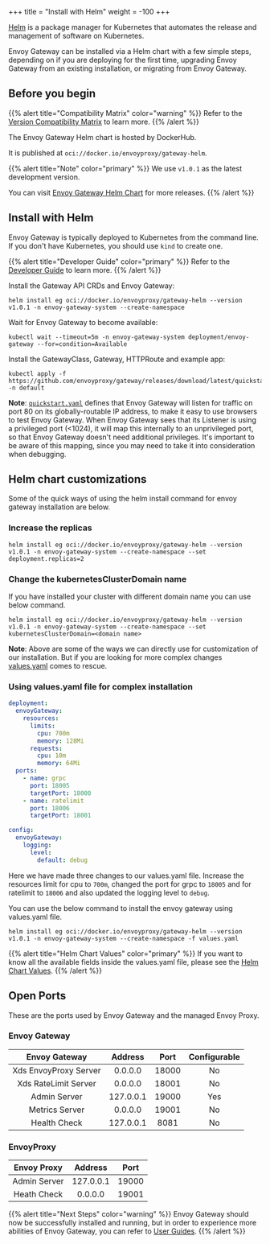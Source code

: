 +++
title = "Install with Helm"
weight = -100
+++

[Helm](https://helm.sh) is a package manager for Kubernetes that automates the release and management of software on Kubernetes. 

Envoy Gateway can be installed via a Helm chart with a few simple steps, depending on if you are deploying for the first time, upgrading Envoy Gateway from an existing installation, or migrating from Envoy Gateway.

## Before you begin

{{% alert title="Compatibility Matrix" color="warning" %}}
Refer to the [Version Compatibility Matrix](/blog/2022/10/01/versions/) to learn more.
{{% /alert %}}

The Envoy Gateway Helm chart is hosted by DockerHub.

It is published at `oci://docker.io/envoyproxy/gateway-helm`.

{{% alert title="Note" color="primary" %}}
We use `v1.0.1` as the latest development version.

You can visit [Envoy Gateway Helm Chart](https://hub.docker.com/r/envoyproxy/gateway-helm/tags) for more releases.
{{% /alert %}}

## Install with Helm

Envoy Gateway is typically deployed to Kubernetes from the command line. If you don't have Kubernetes, you should use `kind` to create one.

{{% alert title="Developer Guide" color="primary" %}}
Refer to the [Developer Guide](/latest/contributions/develop) to learn more.
{{% /alert %}}

Install the Gateway API CRDs and Envoy Gateway:

```shell
helm install eg oci://docker.io/envoyproxy/gateway-helm --version v1.0.1 -n envoy-gateway-system --create-namespace
```

Wait for Envoy Gateway to become available:

```shell
kubectl wait --timeout=5m -n envoy-gateway-system deployment/envoy-gateway --for=condition=Available
```

Install the GatewayClass, Gateway, HTTPRoute and example app:

```shell
kubectl apply -f https://github.com/envoyproxy/gateway/releases/download/latest/quickstart.yaml -n default
```

**Note**: [`quickstart.yaml`] defines that Envoy Gateway will listen for
traffic on port 80 on its globally-routable IP address, to make it easy to use
browsers to test Envoy Gateway. When Envoy Gateway sees that its Listener is
using a privileged port (<1024), it will map this internally to an
unprivileged port, so that Envoy Gateway doesn't need additional privileges.
It's important to be aware of this mapping, since you may need to take it into
consideration when debugging.

[`quickstart.yaml`]: https://github.com/envoyproxy/gateway/releases/download/latest/quickstart.yaml

## Helm chart customizations

Some of the quick ways of using the helm install command for envoy gateway installation are below. 

### Increase the replicas

```shell
helm install eg oci://docker.io/envoyproxy/gateway-helm --version v1.0.1 -n envoy-gateway-system --create-namespace --set deployment.replicas=2
```

### Change the kubernetesClusterDomain name

If you have installed your cluster with different domain name you can use below command.

```shell
helm install eg oci://docker.io/envoyproxy/gateway-helm --version v1.0.1 -n envoy-gateway-system --create-namespace --set kubernetesClusterDomain=<domain name>
```

**Note**: Above are some of the ways we can directly use for customization of our installation. But if you are looking for more complex changes [values.yaml](https://helm.sh/docs/chart_template_guide/values_files/) comes to rescue.

### Using values.yaml file for complex installation

```yaml
deployment:
  envoyGateway:
    resources:
      limits:
        cpu: 700m
        memory: 128Mi
      requests:
        cpu: 10m
        memory: 64Mi
  ports:
    - name: grpc
      port: 18005
      targetPort: 18000
    - name: ratelimit
      port: 18006
      targetPort: 18001

config:
  envoyGateway:
    logging:
      level:
        default: debug
```

Here we have made three changes to our values.yaml file. Increase the resources limit for cpu to `700m`, changed the port for grpc to `18005` and for ratelimit to `18006` and also updated the logging level to `debug`.

You can use the below command to install the envoy gateway using values.yaml file.

```shell
helm install eg oci://docker.io/envoyproxy/gateway-helm --version v1.0.1 -n envoy-gateway-system --create-namespace -f values.yaml
```

{{% alert title="Helm Chart Values" color="primary" %}}
If you want to know all the available fields inside the values.yaml file, please see the [Helm Chart Values](../api).
{{% /alert %}}

## Open Ports

These are the ports used by Envoy Gateway and the managed Envoy Proxy.

### Envoy Gateway

| Envoy Gateway          | Address   |  Port  |  Configurable  |
|:----------------------:|:---------:|:------:|    :------:    |
| Xds EnvoyProxy Server  | 0.0.0.0   | 18000  |       No       |
| Xds RateLimit Server   | 0.0.0.0   | 18001  |       No       |
| Admin Server           | 127.0.0.1 | 19000  |       Yes      |
| Metrics Server         |  0.0.0.0  | 19001  |       No       |
| Health Check           | 127.0.0.1 |  8081  |       No       |

### EnvoyProxy

| Envoy Proxy                       | Address     | Port    |
|:---------------------------------:|:-----------:| :-----: |
| Admin Server                      | 127.0.0.1   | 19000   |
| Heath Check  | 0.0.0.0     | 19001   |

{{% alert title="Next Steps" color="warning" %}}
Envoy Gateway should now be successfully installed and running, but in order to experience more abilities of Envoy Gateway, you can refer to [User Guides](../../user).
{{% /alert %}}
